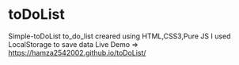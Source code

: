 # toDoList
Simple-toDoList
to_do_list creared using HTML,CSS3,Pure JS
I used LocalStorage to save data
Live Demo => https://hamza2542002.github.io/toDoList/
